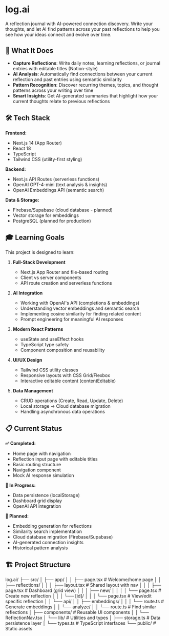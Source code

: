 # log.ai

A reflection journal with AI-powered connection discovery. Write your thoughts, and let AI find patterns across your past reflections to help you see how your ideas connect and evolve over time.

## 🎯 What It Does

- **Capture Reflections**: Write daily notes, learning reflections, or journal entries with editable titles (Notion-style)
- **AI Analysis**: Automatically find connections between your current reflection and past entries using semantic similarity
- **Pattern Recognition**: Discover recurring themes, topics, and thought patterns across your writing over time
- **Smart Insights**: Get AI-generated summaries that highlight how your current thoughts relate to previous reflections

## 🛠️ Tech Stack

**Frontend:**
- Next.js 14 (App Router)
- React 18
- TypeScript
- Tailwind CSS (utility-first styling)

**Backend:**
- Next.js API Routes (serverless functions)
- OpenAI GPT-4-mini (text analysis & insights)
- OpenAI Embeddings API (semantic search)

**Data & Storage:**
- Firebase/Supabase (cloud database - planned)
- Vector storage for embeddings
- PostgreSQL (planned for production)

## 🎓 Learning Goals

This project is designed to learn:

1. **Full-Stack Development**
   - Next.js App Router and file-based routing
   - Client vs server components
   - API route creation and serverless functions

2. **AI Integration**
   - Working with OpenAI's API (completions & embeddings)
   - Understanding vector embeddings and semantic search
   - Implementing cosine similarity for finding related content
   - Prompt engineering for meaningful AI responses

3. **Modern React Patterns**
   - useState and useEffect hooks
   - TypeScript type safety
   - Component composition and reusability

4. **UI/UX Design**
   - Tailwind CSS utility classes
   - Responsive layouts with CSS Grid/Flexbox
   - Interactive editable content (contentEditable)

5. **Data Management**
   - CRUD operations (Create, Read, Update, Delete)
   - Local storage → Cloud database migration
   - Handling asynchronous data operations

## 📋 Current Status

**✅ Completed:**
- Home page with navigation
- Reflection input page with editable titles
- Basic routing structure
- Navigation component
- Mock AI response simulation

**🚧 In Progress:**
- Data persistence (localStorage)
- Dashboard grid display
- OpenAI API integration

**📅 Planned:**
- Embedding generation for reflections
- Similarity search implementation
- Cloud database migration (Firebase/Supabase)
- AI-generated connection insights
- Historical pattern analysis

## 🏗️ Project Structure
log.ai/
├── src/
│   ├── app/
│   │   ├── page.tsx                 # Welcome/home page
│   │   ├── reflections/
│   │   │   ├── layout.tsx           # Shared layout with nav
│   │   │   ├── page.tsx             # Dashboard (grid view)
│   │   │   ├── new/
│   │   │   │   └── page.tsx         # Create new reflection
│   │   │   └── [id]/
│   │   │       └── page.tsx         # View/edit specific reflection
│   │   └── api/
│   │       ├── embeddings/
│   │       │   └── route.ts         # Generate embeddings
│   │       └── analyze/
│   │           └── route.ts         # Find similar reflections
│   ├── components/                   # Reusable UI components
│   │   └── ReflectionNav.tsx
│   └── lib/                         # Utilities and types
│       ├── storage.ts               # Data persistence layer
│       └── types.ts                 # TypeScript interfaces
└── public/                          # Static assets

